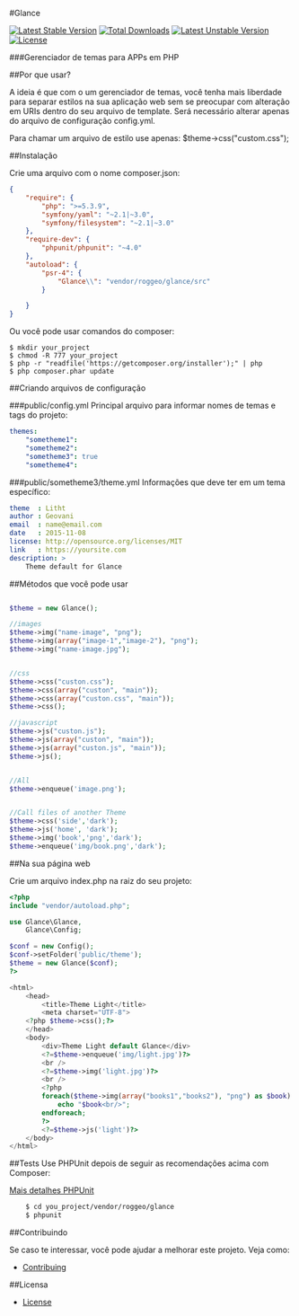 #Glance

[![Latest Stable Version](https://poser.pugx.org/roggeo/glance/v/stable)](https://packagist.org/packages/roggeo/glance) [![Total Downloads](https://poser.pugx.org/roggeo/glance/downloads)](https://packagist.org/packages/roggeo/glance) [![Latest Unstable Version](https://poser.pugx.org/roggeo/glance/v/unstable)](https://packagist.org/packages/roggeo/glance) [![License](https://poser.pugx.org/roggeo/glance/license)](https://packagist.org/packages/roggeo/glance)

###Gerenciador de temas para APPs em PHP

##Por que usar?

A ideia é que com o um gerenciador de temas, você tenha mais liberdade
para separar estilos na sua aplicação web sem se preocupar com alteração
em URIs dentro do seu arquivo de template. Será necessário alterar apenas
do arquivo de configuração config.yml.

Para chamar um arquivo de estilo use apenas: $theme->css("custom.css");

##Instalação

Crie uma arquivo com o nome composer.json:
    
```json 
{
    "require": {
        "php": ">=5.3.9",
        "symfony/yaml": "~2.1|~3.0",
        "symfony/filesystem": "~2.1|~3.0"
    },
    "require-dev": {
        "phpunit/phpunit": "~4.0"
    },
    "autoload": {
        "psr-4": {
            "Glance\\": "vendor/roggeo/glance/src"
        }

    }
}
```

Ou você pode usar comandos do composer:

    $ mkdir your_project
    $ chmod -R 777 your_project
    $ php -r "readfile('https://getcomposer.org/installer');" | php
    $ php composer.phar update


##Criando arquivos de configuração

###public/config.yml
Principal arquivo para informar nomes de temas e tags do projeto:

```yml
themes:
    "sometheme1":
    "sometheme2":
    "sometheme3": true
    "sometheme4":
``` 

###public/sometheme3/theme.yml
Informações que deve ter em um tema específico:

```yml
theme  : Litht
author : Geovani
email  : name@email.com
date   : 2015-11-08
license: http://opensource.org/licenses/MIT
link   : https://yoursite.com
description: >
    Theme default for Glance
```


##Métodos que você pode usar

```php

$theme = new Glance();

//images
$theme->img("name-image", "png");
$theme->img(array("image-1","image-2"), "png");
$theme->img("name-image.jpg");


//css
$theme->css("custon.css");
$theme->css(array("custon", "main"));
$theme->css(array("custon.css", "main"));
$theme->css();

//javascript
$theme->js("custon.js");
$theme->js(array("custon", "main"));
$theme->js(array("custon.js", "main"));
$theme->js();


//All
$theme->enqueue('image.png');


//Call files of another Theme
$theme->css('side','dark');
$theme->js('home', 'dark');
$theme->img('book','png','dark');
$theme->enqueue('img/book.png','dark');

```

##Na sua página web

Crie um arquivo index.php na raiz do seu projeto:

```php
<?php
include "vendor/autoload.php";

use Glance\Glance,
    Glance\Config;

$conf = new Config();
$conf->setFolder('public/theme');
$theme = new Glance($conf);
?>

<html>
    <head>
        <title>Theme Light</title>
        <meta charset="UTF-8">
	<?php $theme->css();?>
    </head>
    <body>
        <div>Theme Light default Glance</div>
        <?=$theme->enqueue('img/light.jpg')?>
        <br />
        <?=$theme->img('light.jpg')?>
        <br />
        <?php
        foreach($theme->img(array("books1","books2"), "png") as $book):            
            echo "$book<br/>";            
        endforeach;        
        ?>
        <?=$theme->js('light')?>
    </body>
</html>

```

##Tests
Use PHPUnit depois de seguir as recomendações acima com Composer:

[Mais detalhes PHPUnit](https://phpunit.de)

```bash
    $ cd you_project/vendor/roggeo/glance
    $ phpunit
```


##Contribuindo

Se caso te interessar, você pode ajudar a melhorar este projeto.
Veja como:

- [Contribuing](CONTRIBUTING.md)


##Licensa
- [License](LICENSE.md)